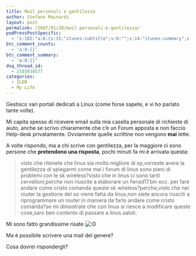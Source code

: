 ```yaml
---
title: Mail personali e gentilezza
author: Stefano Mainardi
layout: post
permalink: /2007/01/20/mail-personali-e-gentilezza/
podPressPostSpecific:
  - 's:182:"a:6:{s:15:"itunes:subtitle";s:0:"";s:14:"itunes:summary";s:0:"";s:15:"itunes:keywords";s:0:"";s:13:"itunes:author";s:0:"";s:15:"itunes:explicit";s:0:"";s:12:"itunes:block";s:2:"no";}";'
btc_comment_counts:
  - 'a:0:{}'
btc_comment_summary:
  - 'a:0:{}'
dsq_thread_id:
  - 2185834577
categories:
  - ILDN
  - My Life
---
```

Gestisco vari portali dedicati a Linux (come forse sapete, e vi ho parlato tante volte).

Mi capita spesso di ricevere email sulla mia casella personale di richieste di aiuto, anche se scrivo chiaramente che c&#8217;è un Forum apposta e non faccio Help-desk privatamente. Ovviamente quelle scrittine non vengono **mai** lette.

A volte rispondo, ma a chi scrive con gentilezza, per la maggiore ci sono persone che **pretendono una risposta**, pochi minuti fa mi è arrivata questa:

> visto che ritenete che linus sia molto migliore di xp,vorreste avere la gentilezza di spiegarmi come mai i forum di linus sono pieni di problemi con le sk wireless?visto che in linus ci sono tanti cervelloni,perche non riuscite a elaborare un fwrad17.bin ecc. per fare andare come cristo comanda queste sk wireless?perche,visto che nei router la gestione del so viene fatta da linus,non siete ancora riusciti a riprogrammare un router in maniera da farlo andare come cristo comanda?se mi dimostrate che con linus si riesce a modificare queste cose,saro ben contento di passare a linus.saluti.

Mi sono fatto grandissime risate <img src="http://www.stefanomainardi.com/wp-includes/images/smilies/icon_biggrin.gif" alt=":D" class="wp-smiley" />

Ma è possibile scrivere una mail del genere?

Cosa dovrei rispondergli?